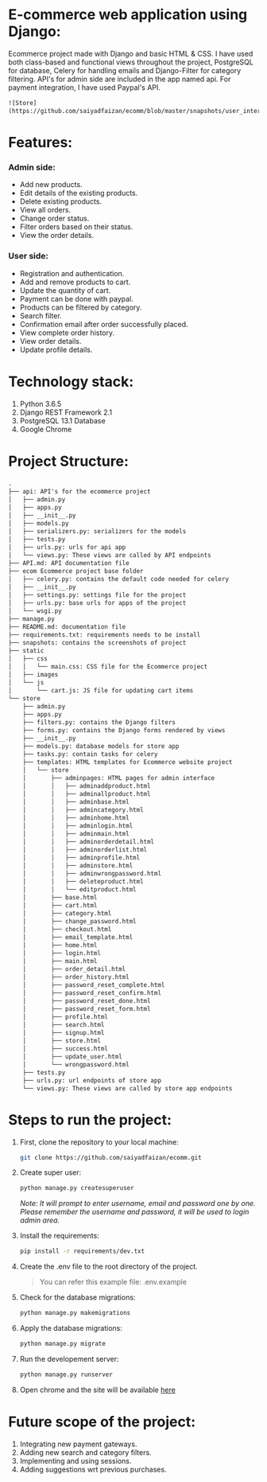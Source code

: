# **E-commerce web application using Django:**
Ecommerce project made with Django and basic HTML & CSS. I have used both class-based and functional views throughout the project, PostgreSQL for database, Celery for handling emails and Django-Filter for category filtering. API's for admin side are included in the app named api. For payment integration, I have used Paypal's API.

    ![Store](https://github.com/saiyadfaizan/ecomm/blob/master/snapshots/user_interface/user_store.png)

# Features:

### Admin side:

* Add new products.
* Edit details of the existing products.
* Delete existing products.
* View all orders.
* Change order status.
* Filter orders based on their status.
* View the order details.

### User side:

* Registration and authentication.
* Add and remove products to cart.
* Update the quantity of cart.
* Payment can be done with paypal.
* Products can be filtered by category.
* Search filter.
* Confirmation email after order successfully placed.
* View complete order history.
* View order details.
* Update profile details.

# Technology stack:
1. Python 3.6.5
2. Django REST Framework 2.1
3. PostgreSQL 13.1 Database
4. Google Chrome

# Project Structure:
```
.
├── api: API's for the ecommerce project
│   ├── admin.py
│   ├── apps.py
│   ├── __init__.py
│   ├── models.py
│   ├── serializers.py: serializers for the models
│   ├── tests.py
│   ├── urls.py: urls for api app
│   └── views.py: These views are called by API endpoints
├── API.md: API documentation file
├── ecom Ecommerce project base folder
│   ├── celery.py: contains the default code needed for celery
│   ├── __init__.py
│   ├── settings.py: settings file for the project
│   ├── urls.py: base urls for apps of the project
│   └── wsgi.py
├── manage.py
├── README.md: documentation file
├── requirements.txt: requirements needs to be install
├── snapshots: contains the screenshots of project
├── static
│   ├── css
│   │   └── main.css: CSS file for the Ecommerce project
│   ├── images
│   └── js
│       └── cart.js: JS file for updating cart items
└── store
    ├── admin.py
    ├── apps.py
    ├── filters.py: contains the Django filters
    ├── forms.py: contains the Django forms rendered by views
    ├── __init__.py
    ├── models.py: database models for store app
    ├── tasks.py: contain tasks for celery
    ├── templates: HTML templates for Ecommerce website project
    │   └── store
    │       ├── adminpages: HTML pages for admin interface
    │       │   ├── adminaddproduct.html
    │       │   ├── adminallproduct.html
    │       │   ├── adminbase.html
    │       │   ├── admincategory.html
    │       │   ├── adminhome.html
    │       │   ├── adminlogin.html
    │       │   ├── adminmain.html
    │       │   ├── adminorderdetail.html
    │       │   ├── adminorderlist.html
    │       │   ├── adminprofile.html
    │       │   ├── adminstore.html
    │       │   ├── adminwrongpassword.html
    │       │   ├── deleteproduct.html
    │       │   └── editproduct.html
    │       ├── base.html
    │       ├── cart.html
    │       ├── category.html
    │       ├── change_password.html
    │       ├── checkout.html
    │       ├── email_template.html
    │       ├── home.html
    │       ├── login.html
    │       ├── main.html
    │       ├── order_detail.html
    │       ├── order_history.html
    │       ├── password_reset_complete.html
    │       ├── password_reset_confirm.html
    │       ├── password_reset_done.html
    │       ├── password_reset_form.html
    │       ├── profile.html
    │       ├── search.html
    │       ├── signup.html
    │       ├── store.html
    │       ├── success.html
    │       ├── update_user.html
    │       └── wrongpassword.html
    ├── tests.py
    ├── urls.py: url endpoints of store app
    └── views.py: These views are called by store app endpoints
```

# Steps to run the project:
1. First, clone the repository to your local machine:
    ```bash
   git clone https://github.com/saiyadfaizan/ecomm.git
   ```
2. Create super user:
    ```bash
    python manage.py createsuperuser
    ```
    _Note: It will prompt to enter username, email and password one by one. Please remember the username and password, it will be used to login admin area._

3. Install the requirements: 
    ```bash 
    pip install -r requirements/dev.txt
    ```

4. Create the .env file to the root directory of the project. 
    >You can refer this example file:  .env.example

5. Check for the database migrations: 
    ```bash 
    python manage.py makemigrations
    ```
6. Apply the database migrations:
    ```bash 
    python manage.py migrate
    ```
7. Run the developement server: 
    ```bash 
    python manage.py runserver
    ```
8. Open chrome and the site will be available [here](127.0.0.1:8000/)

# Future scope of the project:
1. Integrating new payment gateways.
2. Adding new search and category filters.
3. Implementing and using sessions.
4. Adding suggestions wrt previous purchases.
